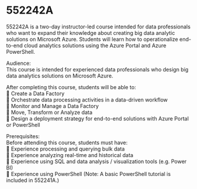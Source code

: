 # 552242A
552242A is a two-day instructor-led course intended for data professionals who want to expand their knowledge about creating big data analytic solutions on Microsoft Azure. Students will learn how to operationalize end-to-end cloud analytics solutions using the Azure Portal and Azure PowerShell. 

Audience:<br>
This course is intended for experienced data professionals who design big data analytics solutions on Microsoft Azure.

After completing this course, students will be able to:<br>
 Create a Data Factory<br>
 Orchestrate data processing activities in a data-driven workflow<br>
 Monitor and Manage a Data Factory<br>
 Move, Transform or Analyze data<br>
 Design a deployment strategy for end-to-end solutions with Azure Portal or PowerShell<br>

Prerequisites:<br>
Before attending this course, students must have:<br>
 Experience processing and querying bulk data<br>
 Experience analyzing real-time and historical data<br>
 Experience using SQL and data analysis / visualization tools (e.g. Power BI)<br>
 Experience using PowerShell (Note: A basic PowerShell tutorial is included in 552241A.)<br>
